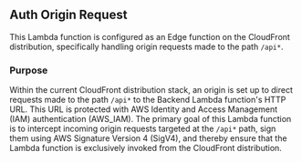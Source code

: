 ## Auth Origin Request

This Lambda function is configured as an Edge function on the CloudFront distribution, specifically handling origin requests made to the path `/api*`.

### Purpose

Within the current CloudFront distribution stack, an origin is set up to direct requests made to the path `/api*` to the Backend Lambda function's HTTP URL. This URL is protected with AWS Identity and Access Management (IAM) authentication (AWS_IAM). The primary goal of this Lambda function is to intercept incoming origin requests targeted at the `/api*` path, sign them using AWS Signature Version 4 (SigV4), and thereby ensure that the Lambda function is exclusively invoked from the CloudFront distribution.
